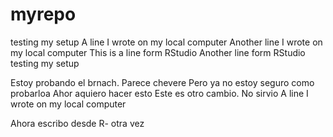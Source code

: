 # myrepo
testing my setup
A line I wrote on my local computer
Another line I wrote on my local computer
This is a line form RStudio
Another line form RStudio
testing my setup

Estoy probando el brnach. Parece chevere
Pero ya no estoy seguro como probarloa
Ahor aquiero hacer esto
Este es otro cambio. No sirvio
A line I wrote on my local computer  


Ahora escribo desde R- otra vez